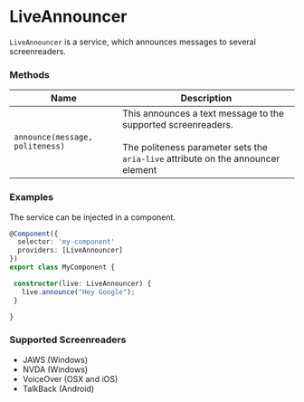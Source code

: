 # LiveAnnouncer
`LiveAnnouncer` is a service, which announces messages to several screenreaders.

### Methods

| Name |  Description |
| --- | --- |
| `announce(message, politeness)` | This announces a text message to the supported screenreaders. <br><br>The politeness parameter sets the `aria-live` attribute on the announcer element |

### Examples
The service can be injected in a component.
```ts
@Component({
  selector: 'my-component'
  providers: [LiveAnnouncer]
})
export class MyComponent {

 constructor(live: LiveAnnouncer) {
   live.announce("Hey Google");
 }

}
```

### Supported Screenreaders
- JAWS (Windows)
- NVDA (Windows)
- VoiceOver (OSX and iOS)
- TalkBack (Android)
